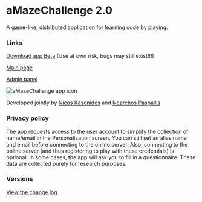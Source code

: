 # aMazeChallenge 2.0
A game-like, distributed application for learning code by playing.

[comment]: <> (Get it from [Google Play]&#40;https://play.google.com/store/apps/details?id=org.inspirecenter.amazechallenge&#41;.)

### Links

[Download app Beta](https://github.com/nkasenides/aMazeChallenge2.0/raw/main/android/apks/aMazeChallenge-2.0.0.apk)
(Use at own risk, bugs may still exist!!!)

[Main page](https://amazechallenge2.oa.r.appspot.com/)

[Admin panel](https://amazechallenge2.oa.r.appspot.com/admin/)

![aMazeChallenge app icon](https://raw.githubusercontent.com/nearchos/aMazeChallenge/master/artwork/amaze_logo-web.png)

Developed jointly by [Nicos Kasenides]( https://github.com/nkasenides ) and [Nearchos Paspallis]( https://github.com/nearchos ).

### Privacy policy
The app requests access to the user account to simplify the collection of name/email in the Personalization screen. You can still set an alias name and email before connecting to the online server. Also, connecting to the online server (and thus registering to play with these credentials) is optional.
In some cases, the app will ask you to fill in a questionnaire. These data are collected purely for research purposes.

### Versions

[View the change log](https://github.com/nkasenides/aMazeChallenge2.0/blob/main/CHANGE_LOG.md)